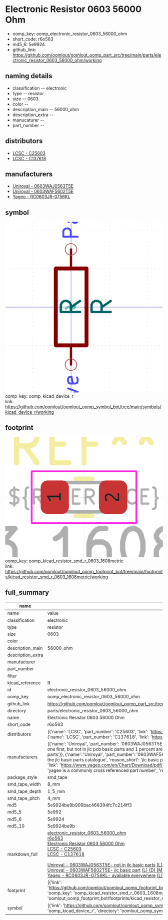 # Electronic Resistor 0603 56000 Ohm

  
* oomp_key: oomp_electronic_resistor_0603_56000_ohm 
* short_code: r6o563
* md5_6: 5e9924  
* github_link: https://github.com/oomlout/oomlout_oomp_part_src/tree/main/parts/electronic_resistor_0603_56000_ohm/working  
## naming details
* classification -- electronic
* type -- resistor
* size -- 0603
* color -- 
* description_main -- 56000_ohm
* description_extra -- 
* manucaturer -- 
* part_number -- 

## distributors
* [LCSC - C25603](https://lcsc.com/product-detail/C25603.html)  
* [LCSC - C137618](https://lcsc.com/product-detail/C137618.html)  

## manufacturers
* [Uniroyal - 0603WAJ0563T5E]()  
* [Uniroyal - 0603WAF5602T5E]()  
* [Yageo - RC0603JR-0756KL](https://www.yageo.com/en/Chart/Download/pdf/RC0603JR-0756KL)  

## symbol

![](symbol/0/working/working_600.png)  
oomp_key: oomp_kicad_device_r  
link: https://github.com/oomlout/oomlout_oomp_symbol_bot/tree/main/symbols/kicad_device_r/working  

## footprint

![](footprint/0/working/working_600.png)  
oomp_key: oomp_kicad_resistor_smd_r_0603_1608metric  
link: https://github.com/oomlout/oomlout_oomp_footprint_bot/tree/main/footprints/kicad_resistor_smd_r_0603_1608metric/working  

## full_summary
| name | value | 
| --- | --- | 
| name | value | 
| classification | electronic | 
| type | resistor | 
| size | 0603 | 
| color |  | 
| description_main | 56000_ohm | 
| description_extra |  | 
| manufacturer |  | 
| part_number |  | 
| filter |  | 
| kicad_reference | R | 
| id | electronic_resistor_0603_56000_ohm | 
| oomp_key | oomp_electronic_resistor_0603_56000_ohm | 
| github_link | https://github.com/oomlout/oomlout_oomp_part_src/tree/main/parts/electronic_resistor_0603_56000_ohm/working | 
| directory | parts/electronic_resistor_0603_56000_ohm | 
| name | Electronic Resistor 0603 56000 Ohm | 
| short_code | r6o563 | 
| distributors | [{'name': 'LCSC', 'part_number': 'C25603', 'link': 'https://lcsc.com/product-detail/C25603.html', 'id': 'distributor_lcsc'}, {'name': 'LCSC', 'part_number': 'C137618', 'link': 'https://lcsc.com/product-detail/C137618.html', 'id': 'distributor_lcsc'}] | 
| manufacturers | [{'name': 'Uniroyal', 'part_number': '0603WAJ0563T5E', 'link': '', 'id': 'manufacturer_uniroyal', 'note': {'reason': 'did this one first, but not in jlc pcb basic parts and 1 percent are and they are the same price', 'reason_short': 'not in jlc basic parts'}}, {'name': 'Uniroyal', 'part_number': '0603WAF5602T5E', 'link': '', 'id': 'manufacturer_uniroyal', 'note': {'reason': 'in the jlc basic parts catalogue', 'reason_short': 'jlc basic part'}}, {'name': 'Yageo', 'part_number': 'RC0603JR-0756KL', 'link': 'https://www.yageo.com/en/Chart/Download/pdf/RC0603JR-0756KL', 'id': 'manufacturer_yageo', 'note': {'reason': 'yageo is a commonly cross referenced part number', 'reason_short': 'available everywhere'}}] | 
| package_style | smd_tape | 
| smd_tape_width | 8_mm | 
| smd_tape_depth | 1_5_mm | 
| smd_tape_pitch | 4_mm | 
| md5 | 5e9924be9b909bac468394fc7c214ff3 | 
| md5_5 | 5e992 | 
| md5_6 | 5e9924 | 
| md5_10 | 5e9924be9b | 
| markdown_full | [electronic_resistor_0603_56000_ohm](https://github.com/oomlout/oomlout_oomp_part_src/tree/main/parts/electronic_resistor_0603_56000_ohm/working)<br>[r6o563](https://github.com/oomlout/oomlout_oomp_part_src/tree/main/parts/electronic_resistor_0603_56000_ohm/working)<br>[Electronic Resistor 0603 56000 Ohm](https://github.com/oomlout/oomlout_oomp_part_src/tree/main/parts/electronic_resistor_0603_56000_ohm/working)<br>[LCSC - C25603<br>](https://lcsc.com/product-detail/C25603.html)[LCSC - C137618<br>](https://lcsc.com/product-detail/C137618.html)<br>[Uniroyal - 0603WAJ0563T5E- not in jlc basic parts]() [(L)  ](https://www.lcsc.com/search?q=0603WAJ0563T5E)[(D)  ](https://www.digikey.com/en/products?keywords=0603WAJ0563T5E)[(M)  ](https://www.mouser.com/Search/Refine?Keyword=0603WAJ0563T5E)[(N)  ](https://www.newark.com/search?st=0603WAJ0563T5E)[(SZ)  ](https://so.szlcsc.com/global.html?k=0603WAJ0563T5E)<br>[Uniroyal - 0603WAF5602T5E- jlc basic part]() [(L)  ](https://www.lcsc.com/search?q=0603WAF5602T5E)[(D)  ](https://www.digikey.com/en/products?keywords=0603WAF5602T5E)[(M)  ](https://www.mouser.com/Search/Refine?Keyword=0603WAF5602T5E)[(N)  ](https://www.newark.com/search?st=0603WAF5602T5E)[(SZ)  ](https://so.szlcsc.com/global.html?k=0603WAF5602T5E)<br>[Yageo - RC0603JR-0756KL- available everywhere](https://www.yageo.com/en/Chart/Download/pdf/RC0603JR-0756KL) [(L)  ](https://www.lcsc.com/search?q=RC0603JR-0756KL)[(D)  ](https://www.digikey.com/en/products?keywords=RC0603JR-0756KL)[(M)  ](https://www.mouser.com/Search/Refine?Keyword=RC0603JR-0756KL)[(N)  ](https://www.newark.com/search?st=RC0603JR-0756KL)[(SZ)  ](https://so.szlcsc.com/global.html?k=RC0603JR-0756KL)<br> | 
| footprint | [{'link': 'https://github.com/oomlout/oomlout_oomp_footprint_bot/tree/main/foootprntss/kicad_resistor_smd_r_0603_1608metric', 'oomp_key': 'oomp_kicad_resistor_smd_r_0603_1608metric', 'directory': 'oomlout_oomp_footprint_bot/footprints/kicad_resistor_smd_r_0603_1608metric//working/working.kicad_mod'}] | 
| symbol | [{'link': 'https://github.com/oomlout/oomlout_oomp_symbol_bot/tree/main/symbols/kicad_device_r', 'oomp_key': 'oomp_kicad_device_r', 'directory': 'oomlout_oomp_symbol_bot/symbols/kicad_device_r//working/working.kicad_sym'}] | 
